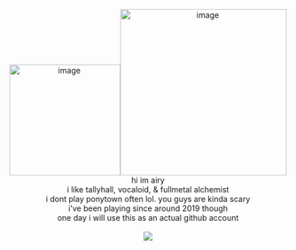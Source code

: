 <div align="center">
  <img src="https://files.catbox.moe/djzgzs.png" alt="image" height="200"><img src="https://files.catbox.moe/mrw9w5.png" alt="image" height="300"><br>
hi im airy<br>
i like tallyhall, vocaloid, & fullmetal alchemist<br>
i dont play ponytown often lol. you guys are kinda scary<br>
i've been playing since around 2019 though<br>
one day i will use this as an actual github account<br><br>
<img src="https://img.shields.io/badge/link_-_tr.ee-green?link=https%3A%2F%2Flinktr.ee%2Ftallyhall">
</div>
